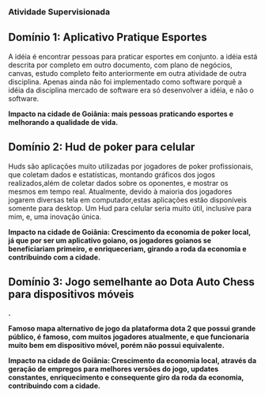 <H3>Atividade Supervisionada</H3>

<h2>Domínio 1: Aplicativo Pratique Esportes</h2> 

A idéia é encontrar pessoas para praticar esportes em conjunto. a idéia está descrita por completo em outro documento, com plano de negócios, canvas, estudo completo feito anteriormente em outra atividade de outra disciplina. Apenas ainda não foi implementado como software porquê a idéia da disciplina mercado de software era só desenvolver a idéia, e não o software.

<b>Impacto na cidade de Goiânia: mais pessoas praticando esportes e melhorando a qualidade de vida.</b>

<h2>Domínio 2: Hud de poker para celular</h2>

Huds são aplicações muito utilizadas por jogadores de poker profissionais, que coletam dados e estatísticas, montando gráficos dos jogos realizados,além de coletar dados sobre os oponentes, e mostrar os mesmos em tempo real. Atualmente, devido à maioria dos jogadores jogarem diversas tela em computador,estas aplicações estão disponíveis somente para desktop. Um Hud para celular seria muito útil, inclusive para mim, e, uma inovação única.

<b>Impacto na cidade de Goiânia: Crescimento da economia de poker local, já que por ser um aplicativo goiano, os jogadores goianos se beneficiariam primeiro, e enriqueceriam, girando a roda da economia e contribuindo com a cidade.<b>

<h2>Domínio 3: Jogo semelhante ao Dota Auto Chess para dispositivos móveis</h2>.

Famoso mapa alternativo de jogo da plataforma dota 2 que possui grande público, é famoso, com muitos jogadores atualmente, e que funcionaria muito bem em dispositivo móvel, porém não possui equivalente.

<b>Impacto na cidade de Goiânia: Crescimento da economia local, através da geração de empregos para melhores versões do jogo, updates constantes, enriquecimento e consequente giro da roda da economia, contribuindo com a cidade.<b>
